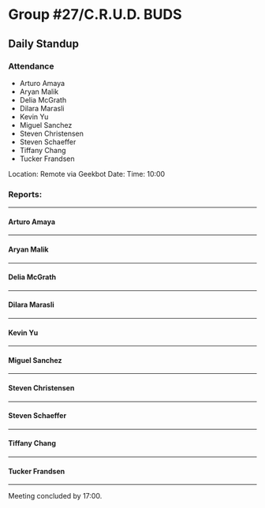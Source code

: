 # Group #27/C.R.U.D. BUDS
## Daily Standup

### Attendance
<!-- Remove people that did not respond. -->
- Arturo Amaya
- Aryan Malik
- Delia McGrath
- Dilara Marasli
- Kevin Yu
- Miguel Sanchez
- Steven Christensen
- Steven Schaeffer
- Tiffany Chang
- Tucker Frandsen

Location: Remote via Geekbot
Date: 
Time: 10:00

### Reports:

<hr />

#### Arturo Amaya

<!-- paste response here. -->

<hr />

#### Aryan Malik

<!-- paste response here. -->

<hr />

#### Delia McGrath

<!-- paste response here. -->

<hr />

#### Dilara Marasli 

<!-- paste response here. -->

<hr />

#### Kevin Yu

<!-- paste response here. -->

<hr />

#### Miguel Sanchez

<!-- paste response here. -->

<hr />

#### Steven Christensen

<!-- paste response here. -->

<hr />

#### Steven Schaeffer

<!-- paste response here. -->

<hr />

#### Tiffany Chang

<!-- paste response here. -->

<hr />

#### Tucker Frandsen

<!-- paste response here. -->

<hr />

Meeting concluded by 17:00.